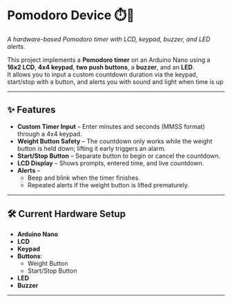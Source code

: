 # Pomodoro Device ⏱️🍅  
*A hardware-based Pomodoro timer with LCD, keypad, buzzer, and LED alerts.*

This project implements a **Pomodoro timer** on an Arduino Nano using a **16x2 LCD**, **4x4 keypad**, **two push buttons**, a **buzzer**, and an **LED**.  
It allows you to input a custom countdown duration via the keypad, start/stop with a button, and alerts you with sound and light when time is up

---

## ✨ Features

- **Custom Timer Input** – Enter minutes and seconds (MMSS format) through a 4x4 keypad.  
- **Weight Button Safety** – The countdown only works while the weight button is held down; lifting it early triggers an alarm.  
- **Start/Stop Button** – Separate button to begin or cancel the countdown.  
- **LCD Display** – Shows prompts, entered time, and live countdown.  
- **Alerts** –  
  - Beep and blink when the timer finishes.  
  - Repeated alerts if the weight button is lifted prematurely.  

---

## 🛠️ Current Hardware Setup

- **Arduino Nano**
- **LCD** 
- **Keypad** 
- **Buttons**:  
  - Weight Button  
  - Start/Stop Button 
- **LED**  
- **Buzzer** 

---
